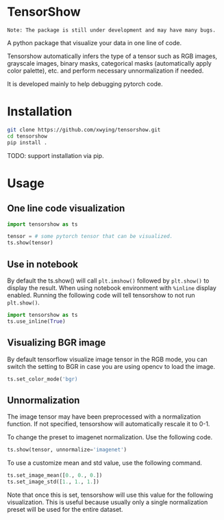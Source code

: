 # TensorShow

`Note: The package is still under development and may have many bugs.`

A python package that visualize your data in one line of code. 

Tensorshow automatically infers the type of a tensor such as RGB images, grayscale images, binary masks, categorical masks (automatically apply color palette), etc. and perform necessary unnormalization if needed. 

It is developed mainly to help debugging pytorch code. 


# Installation

```bash
git clone https://github.com/xwying/tensorshow.git
cd tensorshow
pip install .
```

TODO: support installation via pip.

# Usage 

## One line code visualization
```python
import tensorshow as ts

tensor = # some pytorch tensor that can be visualized. 
ts.show(tensor)
```

## Use in notebook
By default the ts.show() will call `plt.imshow()` followed by `plt.show()` to display the result. When using notebook environment with `%inline` display enabled. Running the following code will tell tensorshow to not run `plt.show()`.

```python
import tensorshow as ts
ts.use_inline(True)
```
## Visualizing BGR image
By default tensorflow visualize image tensor in the RGB mode, you can switch the setting to BGR in case you are using opencv to load the image.
```python
ts.set_color_mode('bgr)
```
## 

## Unnormalization
The image tensor may have been preprocessed with a normalization function. If not specified, tensorshow will automatically rescale it to 0-1. 


To change the preset to imagenet normalization. Use the following code.
```python
ts.show(tensor, unnormalize='imagenet')
```

To use a customize mean and std value, use the following command. 
```python
ts.set_image_mean([0., 0., 0.])
ts.set_image_std([1., 1., 1.])
```
Note that once this is set, tensorshow will use this value for the following visualization. This is useful because usually only a single normalization preset will be used for the entire dataset.